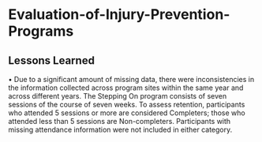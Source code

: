 # Evaluation-of-Injury-Prevention-Programs

## Lessons Learned

•	Due to a significant amount of missing data, there were inconsistencies in the information
collected across program sites within the same year and across different years. The Stepping On
program consists of seven sessions of the course of seven weeks. To assess retention, participants
who attended 5 sessions or more are considered Completers; those who attended less than 5
sessions are Non-completers. Participants with missing attendance information were not included
in either category.
